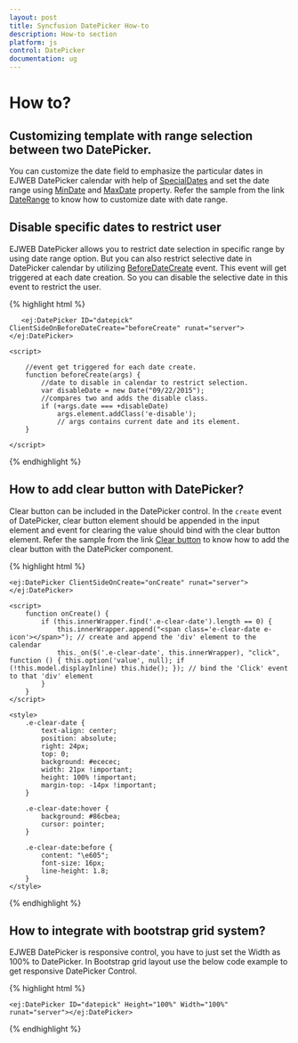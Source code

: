 ```yaml
---
layout: post
title: Syncfusion DatePicker How-to
description: How-to section
platform: js
control: DatePicker
documentation: ug
---
```

# How to?

## Customizing template with range selection between two DatePicker. 

You can customize the date field to emphasize the particular dates in EJWEB DatePicker calendar with help of [SpecialDates](http://help.syncfusion.com/js/api/ejdatepicker#members:specialdates) and set the date range using [MinDate](http://help.syncfusion.com/js/api/ejdatepicker#members:mindate) and [MaxDate](http://help.syncfusion.com/js/api/ejdatepicker#members:maxdate) property. Refer the sample from the link [DateRange](http://asp.syncfusion.com/demos/web/datepicker/date-range.aspx) to know how to customize date with date range.

## Disable specific dates to restrict user

EJWEB DatePicker allows you to restrict date selection in specific range by using date range option. But you can also restrict selective date in DatePicker calendar by utilizing [BeforeDateCreate](http://help.syncfusion.com/js/api/ejdatepicker#events:beforedatecreate) event. This event will get triggered at each date creation. So you can disable the selective date in this event to restrict the user.

{% highlight html %}

       <ej:DatePicker ID="datepick" ClientSideOnBeforeDateCreate="beforeCreate" runat="server"></ej:DatePicker>

    <script>   

        //event get triggered for each date create.
        function beforeCreate(args) {
            //date to disable in calendar to restrict selection.
            var disableDate = new Date("09/22/2015"); 
            //compares two and adds the disable class.
            if (+args.date === +disableDate)                
                args.element.addClass('e-disable');  
                // args contains current date and its element.          
        }
         
    </script>



{% endhighlight %}

## How to add clear button with DatePicker?

Clear button can be included in the DatePicker control. In the `create` event of DatePicker, clear button element should be appended in the input element and event for clearing the value should bind with the clear button element. Refer the sample from the link [Clear button](http://jsplayground.syncfusion.com/mmdn4d0q) to know how to add the clear button with the DatePicker component.

{% highlight html %}

    <ej:DatePicker ClientSideOnCreate="onCreate" runat="server"></ej:DatePicker>

    <script>
        function onCreate() {
            if (this.innerWrapper.find('.e-clear-date').length == 0) {
                this.innerWrapper.append("<span class='e-clear-date e-icon'></span>"); // create and append the 'div' element to the calendar
                this._on($('.e-clear-date', this.innerWrapper), "click", function () { this.option('value', null); if (!this.model.displayInline) this.hide(); }); // bind the 'Click' event to that 'div' element
            }
        }
    </script>

    <style>
        .e-clear-date {
            text-align: center;
            position: absolute;
            right: 24px;
            top: 0;
            background: #ececec;
            width: 21px !important;
            height: 100% !important;
            margin-top: -14px !important;
        }

        .e-clear-date:hover {
            background: #86cbea;
            cursor: pointer;
        }

        .e-clear-date:before {
            content: "\e605";
            font-size: 16px;
            line-height: 1.8;
        }
    </style>

{% endhighlight %}

## How to integrate with bootstrap grid system? 

EJWEB DatePicker is responsive control, you have to just set the Width as 100% to DatePicker. In Bootstrap grid layout use the below code example to get responsive DatePicker Control. 

{% highlight html %}

    <ej:DatePicker ID="datepick" Height="100%" Width="100%" runat="server"></ej:DatePicker>

{% endhighlight %}

